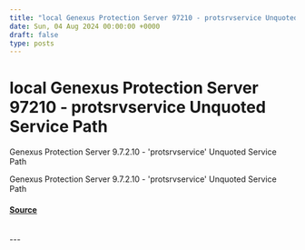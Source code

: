 ```yaml
---
title: "local Genexus Protection Server 97210 - protsrvservice Unquoted Service Path"
date: Sun, 04 Aug 2024 00:00:00 +0000
draft: false
type: posts
---
```

# local Genexus Protection Server 97210 - protsrvservice Unquoted Service Path





Genexus Protection Server 9.7.2.10 - 'protsrvservice' Unquoted Service Path

Genexus Protection Server 9.7.2.10 - 'protsrvservice' Unquoted Service Path

#### [Source](https://www.exploit-db.com/exploits/52065)

<br/>
---
